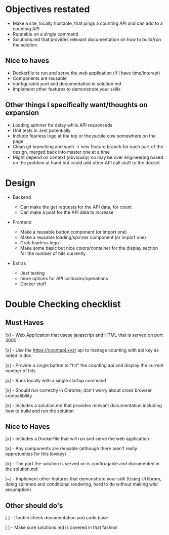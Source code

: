 
# Objectives restated
- Make a site, locally hostable, that pings a counting API and can add to a counting API
- Runnable on a single command
- Solutions.md that provides relevant documentation on how to build/run the solution
## Nice to haves
- Dockerfile to run and serve the web application (if I have time/interest)
- Components are reusable
- configurable port and documentation in solution.md
- Implement other features to demonstrate your skills
## Other things I specifically want/thoughts on expansion
- Loading spinner for delay while API responseds
- Unit tests in Jest potentially
- Include fearless logo at the top or the purple cow somewhere on the page
- Clean git branching and such -> new feature branch for each part of the design, merged back into master one at a time
- Might depend on context (obviously) so may be over engineering based on the problem at hand but could add other API call stuff to the docket

# Design
- Backend
    - Can make the get requests for the API data, for count
    - Can make a post for the API data to increase

- Frontend
    - Make a reusable button component (or import one)
    - Make a reusable loading/spinner component (or import one)
    - Grab fearless logo
    - Make some basic but nice colors/container for the display section for the number of hits currently

- Extras
    - Jest testing
    - more options for API callbacks/operations
    - Docker stuff



# Double Checking checklist
## Must Haves
[x] - Web Application that usese javascript and HTML that is served on port 3000

[x] - Use the https://countapi.xyz/ api to manage counting with api key as noted in doc

[x] - Provide a single button to "hit" the counting api and display the current number of hits

[x] - Runs locally with a single startup command

[x] - Should run correctly in Chrome; don't worry about cross browser compatibility

[x] - Includes a solution.md that provides relevant documentation including how to build and run the solution

## Nice to Haves
[x] - Includes a Dockerfile that will run and serve the web application

[x] - Any components are reusable (although there aren't really opprotunities for this lowkey)

[x] - The port the solution is served on is confirugable and documented in the solution.md

[~] - Implement other features that demonstrate your skill (Using UI library, doing spinners and conditional rendering, hard to do without making wild assumption)


## Other should do's

[ ] - Double check documentation and code base

[ ] - Make sure solutions.md is covered in that fashion
